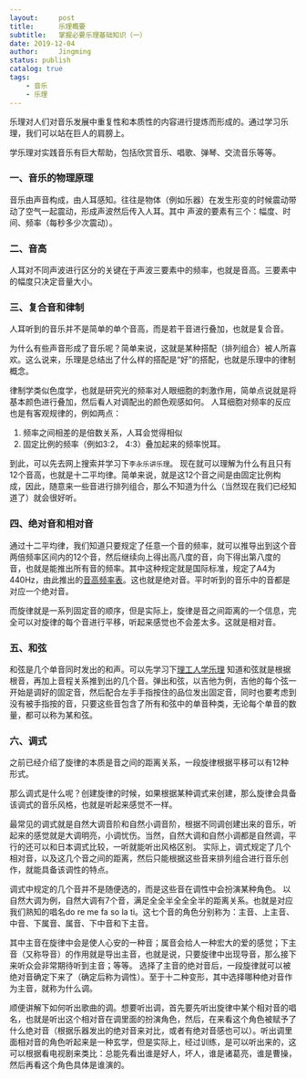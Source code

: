 ```yaml
---
layout:     post
title:      乐理概要
subtitle:   掌握必要乐理基础知识（一）
date: 2019-12-04
author:     Jingming
status: publish
catalog: true
tags:
    - 音乐
    - 乐理
---
```

乐理对人们对音乐发展中重复性和本质性的内容进行提炼而形成的。通过学习乐理，我们可以站在巨人的肩膀上。

学乐理对实践音乐有巨大帮助，包括欣赏音乐、唱歌、弹琴、交流音乐等等。
### 一、音乐的物理原理
音乐由声音构成，由人耳感知。往往是物体（例如乐器）在发生形变的时候震动带动了空气一起震动，形成声波然后传入人耳。其中
声波的要素有三个：幅度、时间、频率（每秒多少次震动）。
### 二、音高
人耳对不同声波进行区分的关键在于声波三要素中的频率，也就是音高。三要素中的幅度只决定音量大小。
### 三、复合音和律制
人耳听到的音乐并不是简单的单个音高，而是若干音进行叠加，也就是复合音。

为什么有些声音形成了音乐呢？简单来说，这就是某种搭配（排列组合）被人所喜欢。这么说来，乐理是总结出了什么样的搭配是“好”的搭配，也就是乐理中的律制概念。

律制学类似色度学，也就是研究光的频率对人眼细胞的刺激作用，简单点说就是将基本颜色进行叠加，然后看人对调配出的颜色观感如何。
人耳细胞对频率的反应也是有客观规律的，例如两点：
1. 频率之间相差的是倍数关系，人耳会觉得相似
2. 固定比例的频率（例如3:2， 4:3）叠加起来的频率悦耳。

到此，可以先去网上搜索并学习下`李永乐讲乐理`。
现在就可以理解为什么有且只有12个音高，也就是十二平均律。简单来说，就是这12个音之间是由固定比例构成，因此，随意来一些音进行排列组合，那么不知道为什么（当然现在我们已经知道了）就会很好听。
### 四、绝对音和相对音
通过十二平均律，我们知道只要规定了任意一个音的频率，就可以推导出到这个音两倍频率区间内的12个音，然后继续向上得出高八度的音，向下得出第八度的音，也就是能推出所有音的频率。其中这种规定就是国际标准，规定了A4为440Hz，由此推出的[音高频率表](https://zh.wikipedia.org/wiki/%E9%9F%B3%E9%AB%98)。这也就是绝对音。平时听到的音乐中的音都是对应一个绝对音。

而旋律就是一系列固定音的顺序，但是实际上，旋律是音之间距离的一个信息，完全可以对旋律的每个音进行平移，听起来感觉也不会差太多。这就是相对音。
### 五、和弦
和弦是几个单音同时发出的和声。可以先学习下[理工人学乐理](https://www.cnblogs.com/devymex/p/3386886.html)
知道和弦就是根据根音，再加上音程关系推到出的几个音。弹出和弦，以吉他为例，吉他的每个弦一开始是调好的固定音，然后配合左手手指按住的品位发出固定音，同时也要考虑到没有被手指按的音，只要这些音包含了所有和弦中的单音种类，无论每个单音的数量，都可以称为某和弦。
### 六、调式
之前已经介绍了旋律的本质是音之间的距离关系，一段旋律根据平移可以有12种形式。

那么调式是什么呢？创建旋律的时候，如果根据某种调式来创建，那么旋律会具备该调式的音乐风格，也就是听起来感觉不一样。

最常见的调式就是自然大调音阶和自然小调音阶，根据不同调创建出来的音乐，听起来的感觉就是大调明亮，小调忧伤。当然，自然大调和自然小调都是自然调，平行的还可以和日本调式比较，一听就能听出风格区别。
实际上，调式规定了几个相对音，以及这几个音之间的距离，然后只能根据这些音来排列组合进行音乐创作，就能具备该调性的特点。

调式中规定的几个音并不是随便选的，而是这些音在调性中会扮演某种角色。
以自然大调为例，自然大调有7个音，满足全全半全全全半的距离关系。也就是对应我们熟知的唱名do re me fa so la ti。这七个音的角色分别称为：主音、上主音、中音、下属音、属音、下中音和下主音。

其中主音在旋律中会是使人心安的一种音；属音会给人一种宏大的爱的感觉；下主音（又称导音）的作用就是导出主音，也就是说，只要旋律中出现导音，那么接下来听众会非常期待听到主音；等等。
选择了主音的绝对音后，一段旋律就可以被绝对音确定下来了（确定后称为调性）。至于十二种变形，其中选择哪种绝对音作为主音，就称为什么调。

顺便讲解下如何听出歌曲的调。想要听出调，首先要先听出旋律中某个相对音的唱名，也就是听出这个相对音在调里面的扮演角色，然后，在来看这个角色被赋予了什么绝对音（根据乐器发出的绝对音来对比，或者有绝对音感也可以）。听出调里面相对音的角色听起来是一种玄学，但是实际上，经过训练，是可以听出来的，这可以根据看电视剧来类比：总能先看出谁是好人，坏人，谁是诸葛亮，谁是曹操，然后再看这个角色具体是谁演的。
